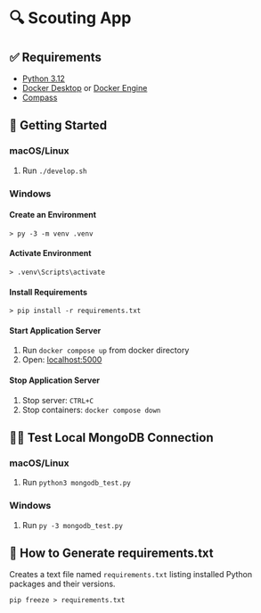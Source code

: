 # 🔍 Scouting App

## ✅ Requirements

- [Python 3.12](https://www.python.org/downloads/)
- [Docker Desktop](https://www.docker.com) or [Docker Engine](https://docs.docker.com/engine/install/)
- [Compass](https://www.mongodb.com/products/tools/compass)

## 🚀 Getting Started

### macOS/Linux

1. Run `./develop.sh`

###  Windows

#### Create an Environment

```
> py -3 -m venv .venv
```

#### Activate Environment

````
> .venv\Scripts\activate
````

#### Install Requirements
```
> pip install -r requirements.txt
```

#### Start Application Server
1. Run `docker compose up` from docker directory
1. Open: [localhost:5000](http://localhost:5000)

#### Stop Application Server

1. Stop server: `CTRL+C`
1. Stop containers: `docker compose down`

## 🧑‍🔬 Test Local MongoDB Connection

### macOS/Linux
1. Run `python3 mongodb_test.py`

### Windows
1. Run `py -3 mongodb_test.py`

## 📝 How to Generate requirements.txt
Creates a text file named `requirements.txt` listing installed Python packages and their versions.
```
pip freeze > requirements.txt
```